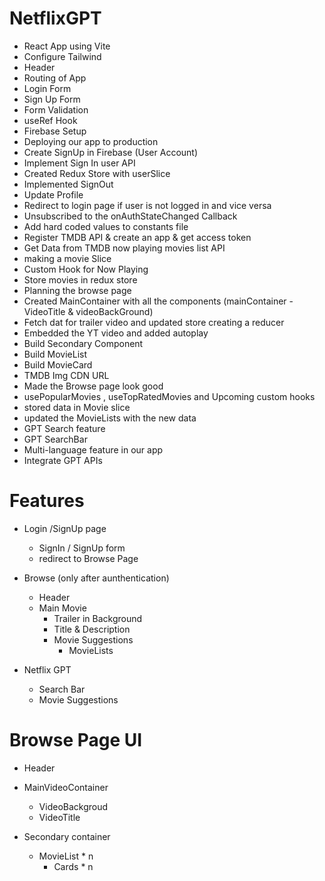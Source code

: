 # NetflixGPT

- React App using Vite
- Configure Tailwind
- Header
- Routing of App
- Login Form
- Sign Up Form
- Form Validation
- useRef Hook
- Firebase Setup
- Deploying our app to production
- Create SignUp in Firebase (User Account)
- Implement Sign In user API
- Created Redux Store with userSlice
- Implemented SignOut
- Update Profile
- Redirect to login page if user is not logged in and vice versa
- Unsubscribed to the onAuthStateChanged Callback
- Add hard coded values to constants file
- Register TMDB API & create an app & get access token
- Get Data from TMDB now playing movies list API
- making a movie Slice
- Custom Hook for Now Playing
- Store movies in redux store
- Planning the browse page
- Created MainContainer with all the components (mainContainer - VideoTitle & videoBackGround)
- Fetch dat for trailer video and updated store creating a reducer
- Embedded the YT video and added autoplay
- Build Secondary Component
- Build MovieList
- Build MovieCard
- TMDB Img CDN URL
- Made the Browse page look good
- usePopularMovies , useTopRatedMovies and Upcoming custom hooks
- stored data in Movie slice
- updated the MovieLists with the new data
- GPT Search feature
- GPT SearchBar
- Multi-language feature in our app
- Integrate GPT APIs

# Features

- Login /SignUp page
  - SignIn / SignUp form
  - redirect to Browse Page
- Browse (only after aunthentication)

  - Header
  - Main Movie
    - Trailer in Background
    - Title & Description
    - Movie Suggestions
      - MovieLists

- Netflix GPT
  - Search Bar
  - Movie Suggestions

# Browse Page UI

- Header

- MainVideoContainer

  - VideoBackgroud
  - VideoTitle

- Secondary container
  - MovieList \* n
    - Cards \* n
